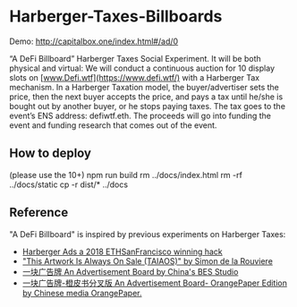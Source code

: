 # Harberger-Taxes-Billboards

Demo: http://capitalbox.one/index.html#/ad/0

“A DeFi Billboard” Harberger Taxes Social Experiment. It will be both physical and virtual: We will conduct a continuous auction for 10 display slots on [www.Defi.wtf](https://www.defi.wtf/) with a Harberger Tax mechanism. In a Harberger Taxation model, the buyer/advertiser sets the price, then the next buyer accepts the price, and pays a tax until he/she is bought out by another buyer, or he stops paying taxes. The tax goes to the event’s ENS address: defiwtf.eth. The proceeds will go into funding the event and funding research that comes out of the event.

## How to deploy
(please use the 10+)
npm run build
rm ../docs/index.html
rm -rf ../docs/static
cp -r dist/* ../docs

## Reference
"A DeFi Billboard" is inspired by previous experiments on Harberger Taxes:
- [Harberger Ads a 2018 ETHSanFrancisco winning hack](https://github.com/bin-studio/harberger-ads-contracts)
- ["This Artwork Is Always On Sale (TAIAOS)" by Simon de la Rouviere](https://github.com/simondlr/thisartworkisalwaysonsale)
- [一块广告牌 An Advertisement Board by China's BES Studio](https://github.com/BlockchainEconomicsStudio/AdvertisementBoard)
- [一块广告牌-橙皮书分叉版 An Advertisement Board- OrangePaper Edition by Chinese media OrangePaper.](https://mp.weixin.qq.com/s?__biz=MzA4MzE1MzQ3MA==&mid=2450142398&idx=1&sn=1a4fa16983914492e5a096d2d3006283&chksm=880453efbf73daf9397c86bc61779b076053a40f211f2460669d25f8b6b79b2320ccc9c09bd1&scene=0&xtrack=1)
